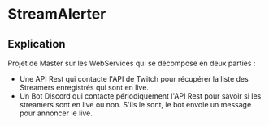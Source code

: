 # StreamAlerter

## Explication

Projet de Master sur les WebServices qui se décompose en deux parties :
- Une API Rest qui contacte l'API de Twitch pour récupérer la liste des Streamers enregistrés qui sont en live.
- Un Bot Discord qui contacte périodiquement l'API Rest pour savoir si les streamers sont en live ou non. S'ils le sont, le bot envoie un message pour annoncer le live.